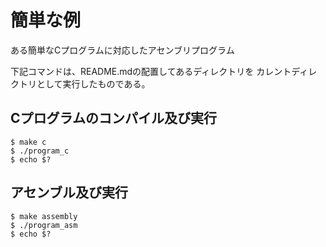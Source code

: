 # 簡単な例

ある簡単なCプログラムに対応したアセンブリプログラム

下記コマンドは、README.mdの配置してあるディレクトリを
カレントディレクトリとして実行したものである。

## Cプログラムのコンパイル及び実行

```console
$ make c
$ ./program_c
$ echo $?
```

## アセンブル及び実行

```console
$ make assembly
$ ./program_asm
$ echo $?
```

